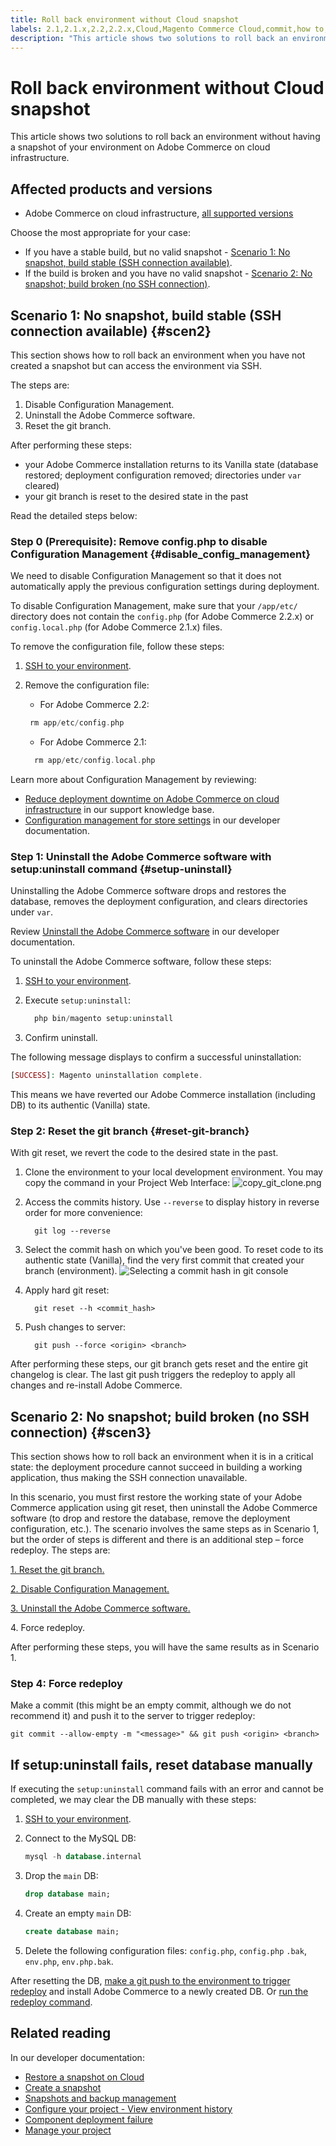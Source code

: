 ```yaml
---
title: Roll back environment without Cloud snapshot
labels: 2.1,2.1.x,2.2,2.2.x,Cloud,Magento Commerce Cloud,commit,how to,roll back,snapshot,uninstall,Adobe Commerce,cloud infrastructure
description: "This article shows two solutions to roll back an environment without having a snapshot of your environment on Adobe Commerce on cloud infrastructure."
---
```


# Roll back environment without Cloud snapshot

This article shows two solutions to roll back an environment without having a snapshot of your environment on Adobe Commerce on cloud infrastructure.

## Affected products and versions

* Adobe Commerce on cloud infrastructure, [all supported versions](https://magento.com/sites/default/files/magento-software-lifecycle-policy.pdf)

Choose the most appropriate for your case:

* If you have a stable build, but no valid snapshot - [Scenario 1: No snapshot, build stable (SSH connection available)](scen2).
* If the build is broken and you have no valid snapshot - [Scenario 2: No snapshot; build broken (no SSH connection)](scen3).

## Scenario 1: No snapshot, build stable (SSH connection available) {#scen2}

This section shows how to roll back an environment when you have not created a snapshot but can access the environment via SSH.

The steps are:

1. Disable Configuration Management.
1. Uninstall the Adobe Commerce software.
1. Reset the git branch.

After performing these steps:

* your Adobe Commerce installation returns to its Vanilla state (database restored; deployment configuration removed; directories under `var` cleared)
* your git branch is reset to the desired state in the past

Read the detailed steps below:

### Step 0 (Prerequisite): Remove config.php to disable Configuration Management {#disable_config_management}

We need to disable Configuration Management so that it does not automatically apply the previous configuration settings during deployment.

To disable Configuration Management, make sure that your `/app/etc/` directory does not contain the `config.php` (for Adobe Commerce 2.2.x) or `config.local.php` (for Adobe Commerce 2.1.x) files.

To remove the configuration file, follow these steps:

1. [SSH to your environment](http://devdocs.magento.com/guides/v2.2/cloud/env/environments-ssh.html#ssh).
1. Remove the configuration file:
    * For Adobe Commerce 2.2:

    ```php
     rm app/etc/config.php
    ```

    * For Adobe Commerce 2.1:
    
    ```php
      rm app/etc/config.local.php
    ```

Learn more about Configuration Management by reviewing:

* [Reduce deployment downtime on Adobe Commerce on cloud infrastructure](https://support.magento.com/hc/en-us/articles/115003169574) in our support knowledge base.
* [Configuration management for store settings](http://devdocs.magento.com/guides/v2.2/cloud/live/sens-data-over.html) in our developer documentation.

### Step 1: Uninstall the Adobe Commerce software with setup:uninstall command {#setup-uninstall}


Uninstalling the Adobe Commerce software drops and restores the database, removes the deployment configuration, and clears directories under `var`.

Review [Uninstall the Adobe Commerce software](http://devdocs.magento.com/guides/v2.2/install-gde/install/cli/install-cli-uninstall.html#instgde-install-uninstall) in our developer documentation.

To uninstall the Adobe Commerce software, follow these steps:

1. [SSH to your environment](http://devdocs.magento.com/guides/v2.2/cloud/env/environments-ssh.html#ssh).
1. Execute `setup:uninstall`:

    ```php
      php bin/magento setup:uninstall
    ```

1. Confirm uninstall.

The following message displays to confirm a successful uninstallation:

```php
[SUCCESS]: Magento uninstallation complete.
```

This means we have reverted our Adobe Commerce installation (including DB) to its authentic (Vanilla) state.

### Step 2: Reset the git branch {#reset-git-branch}

With git reset, we revert the code to the desired state in the past.

1. Clone the environment to your local development environment. You may copy the command in your Project Web Interface:    ![copy_git_clone.png](assets/copy_git_clone.png)
1. Access the commits history. Use `--reverse` to display history in reverse order for more convenience:

    ```git
      git log --reverse
    ```

1. Select the commit hash on which you've been good. To reset code to its authentic state (Vanilla), find the very first commit that created your branch (environment).    ![Selecting a commit hash in git console](assets/select_commit_hash.png)
1. Apply hard git reset:

    ```git
      git reset --h <commit_hash>
    ```

1. Push changes to server:

    ```git
      git push --force <origin> <branch>
    ```

After performing these steps, our git branch gets reset and the entire git changelog is clear. The last git push triggers the redeploy to apply all changes and re-install Adobe Commerce.

## Scenario 2: No snapshot; build broken (no SSH connection) {#scen3}

This section shows how to roll back an environment when it is in a critical state: the deployment procedure cannot succeed in building a working application, thus making the SSH connection unavailable.

In this scenario, you must first restore the working state of your Adobe Commerce application using git reset, then uninstall the Adobe Commerce software (to drop and restore the database, remove the deployment configuration, etc.). The scenario involves the same steps as in Scenario 1, but the order of steps is different and there is an additional step &ndash; force redeploy. The steps are:

[1. Reset the git branch.](https://support.magento.com/hc/en-us/articles/360000852534#reset-git-branch)
 
[2. Disable Configuration Management.](https://support.magento.com/hc/en-us/articles/360000852534#disable_config_management)  
 
[3. Uninstall the Adobe Commerce software.](https://support.magento.com/hc/en-us/articles/360000852534#setup-uninstall) 
 
4&period; Force redeploy.

After performing these steps, you will have the same results as in Scenario 1.

### Step 4: Force redeploy

Make a commit (this might be an empty commit, although we do not recommend it) and push it to the server to trigger redeploy:

```git
git commit --allow-empty -m "<message>" && git push <origin> <branch>
```

## If setup:uninstall fails, reset database manually

If executing the `setup:uninstall` command fails with an error and cannot be completed, we may clear the DB manually with these steps:

1. [SSH to your environment](http://devdocs.magento.com/guides/v2.2/cloud/env/environments-ssh.html#ssh).
1. Connect to the MySQL DB:

    ```sql
    mysql -h database.internal
    ```

1. Drop the `main` DB:

    ```sql
    drop database main;
    ```

1. Create an empty `main` DB:

    ```sql
    create database main;
    ```

1. Delete the following configuration files: `config.php`, `config.php` `.bak`, `env.php`, `env.php.bak`.

After resetting the DB, [make a git push to the environment to trigger redeploy](https://devdocs.magento.com/guides/v2.3/cloud/reference/cli-ref-topic.html#git-commands) and install Adobe Commerce to a newly created DB. Or [run the redeploy command](https://devdocs.magento.com/guides/v2.3/cloud/reference/cli-ref-topic.html#environment-commands).

## Related reading

In our developer documentation:

* [Restore a snapshot on Cloud](https://devdocs.magento.com/guides/v2.2/cloud/project/project-webint-snap.html#restore-snapshot)
* [Create a snapshot](https://devdocs.magento.com/guides/v2.2/cloud/project/project-webint-snap.html#create-snapshot)
* [Snapshots and backup management](https://devdocs.magento.com/guides/v2.3/cloud/project/project-webint-snap.html)
* [Configure your project - View environment history](https://devdocs.magento.com/guides/v2.3/cloud/project/project-webint-basic.html#project-conf-hist)
* [Component deployment failure](https://devdocs.magento.com/guides/v2.3/cloud/trouble/trouble_comp-deploy-fail.html)
* [Manage your project](https://devdocs.magento.com/guides/v2.3/cloud/project/projects.html)
